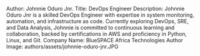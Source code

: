 Author: Johnnie Oduro Jnr.
Title: DevOps Engineer
Description: Johnnie Oduro Jnr is a skilled DevOps Engineer with expertise in system monitoring, automation, and infrastructure as code. Currently exploring DevOps, SRE, and Data Analysis, Johnnie is committed to continuous learning and collaboration, backed by certifications in AWS and proficiency in Python, Linux, and Git.
Company Name:  BlueSPACE Africa Technologies
Author Image: authors/assets/johnnie-oduro-jnr.JPG